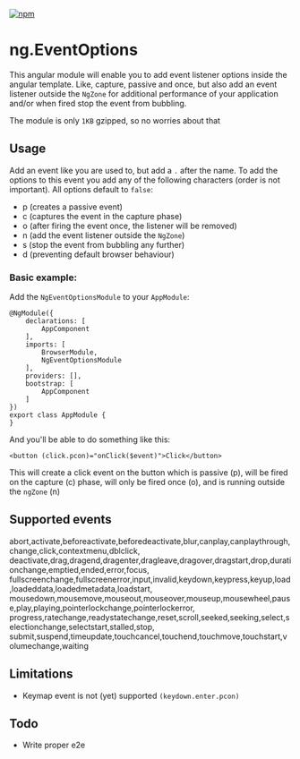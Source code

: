 [![npm](https://img.shields.io/npm/v/ng-event-options.svg)](https://www.npmjs.com/package/ng-event-options)

# ng.EventOptions

This angular module will enable you to add event listener options inside the angular template. Like, capture, 
passive and once, but also add an event listener outside the `NgZone` for additional performance of 
your application and/or when fired stop the event from bubbling. 

The module is only `1KB` gzipped, so no worries about that

## Usage

Add an event like you are used to, but add a `.` after the name. To add the options to this event you 
add any of the following characters (order is not important). All options default to `false`:

* p (creates a passive event)
* c (captures the event in the capture phase)
* o (after firing the event once, the listener will be removed)
* n (add the event listener outside the `NgZone`)
* s (stop the event from bubbling any further)
* d (preventing default browser behaviour)

### Basic example: 

Add the `NgEventOptionsModule` to your `AppModule`:

    @NgModule({
        declarations: [
            AppComponent
        ],
        imports: [
            BrowserModule,
            NgEventOptionsModule
        ],
        providers: [],
        bootstrap: [
            AppComponent
        ]
    })
    export class AppModule {
    }

And you'll be able to do something like this:

    <button (click.pcon)="onClick($event)">Click</button>
    
This will create a click event on the button which is passive (p), will be fired on the capture (c) phase, will only be 
fired once (o), and is running outside the `ngZone` (n)
    
## Supported events
abort,activate,beforeactivate,beforedeactivate,blur,canplay,canplaythrough,change,click,contextmenu,dblclick,
deactivate,drag,dragend,dragenter,dragleave,dragover,dragstart,drop,durationchange,emptied,ended,error,focus,
fullscreenchange,fullscreenerror,input,invalid,keydown,keypress,keyup,load,loadeddata,loadedmetadata,loadstart,
mousedown,mousemove,mouseout,mouseover,mouseup,mousewheel,pause,play,playing,pointerlockchange,pointerlockerror,
progress,ratechange,readystatechange,reset,scroll,seeked,seeking,select,selectionchange,selectstart,stalled,stop,
submit,suspend,timeupdate,touchcancel,touchend,touchmove,touchstart,volumechange,waiting

## Limitations

* Keymap event is not (yet) supported `(keydown.enter.pcon)`

## Todo

* Write proper e2e
